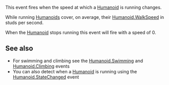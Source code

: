 This event fires when the speed at which a [Humanoid](https://developer.roblox.com/en-us/api-reference/class/Humanoid) is running changes.

While running [Humanoids](https://developer.roblox.com/en-us/api-reference/class/Humanoid) cover, on average, their [Humanoid.WalkSpeed](https://developer.roblox.com/en-us/api-reference/property/Humanoid/WalkSpeed) in studs per second.

When the [Humanoid](https://developer.roblox.com/en-us/api-reference/class/Humanoid) stops running this event will fire with a speed of 0.

See also
--------

*   For swimming and climbing see the [Humanoid.Swimming](https://developer.roblox.com/en-us/api-reference/event/Humanoid/Swimming) and [Humanoid.Climbing](https://developer.roblox.com/en-us/api-reference/event/Humanoid/Climbing) events
*   You can also detect when a [Humanoid](https://developer.roblox.com/en-us/api-reference/class/Humanoid) is running using the [Humanoid.StateChanged](https://developer.roblox.com/en-us/api-reference/event/Humanoid/StateChanged) event